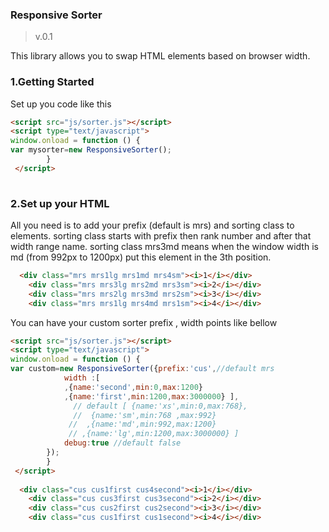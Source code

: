 ### Responsive Sorter ###
>v.0.1

This library allows you to swap HTML elements based on browser width.

### 1.Getting Started
Set up you code like this

```html
<script src="js/sorter.js"></script>
<script type="text/javascript">
window.onload = function () {
var mysorter=new ResponsiveSorter();
		}
 </script>
 
```


### 2.Set up your HTML
All you need is to add your prefix (default is mrs) and sorting class to elements. sorting class starts with prefix then rank number and after that width range name.
sorting class mrs3md means when the window width is md (from 992px to 1200px) put this element in the 3th position.

```html
  <div class="mrs mrs1lg mrs1md mrs4sm"><i>1</i></div>
    <div class="mrs mrs3lg mrs2md mrs3sm"><i>2</i></div>
    <div class="mrs mrs2lg mrs3md mrs2sm"><i>3</i></div>
    <div class="mrs mrs1lg mrs4md mrs1sm"><i>4</i></div>
```

You can have your custom sorter prefix , width points like bellow
```html
<script src="js/sorter.js"></script>
<script type="text/javascript">
window.onload = function () {
var custom=new ResponsiveSorter({prefix:'cus',//default mrs
            width :[
            ,{name:'second',min:0,max:1200}
            ,{name:'first',min:1200,max:3000000} ],
              // default [ {name:'xs',min:0,max:768},
              //  {name:'sm',min:768 ,max:992}
             //  ,{name:'md',min:992,max:1200}
             // ,{name:'lg',min:1200,max:3000000} ]
            debug:true //default false
        });
		}
 </script>
 
  <div class="cus cus1first cus4second"><i>1</i></div>
    <div class="cus cus3first cus3second"><i>2</i></div>
    <div class="cus cus2first cus2second"><i>3</i></div>
    <div class="cus cus1first cus1second"><i>4</i></div>

 
```


